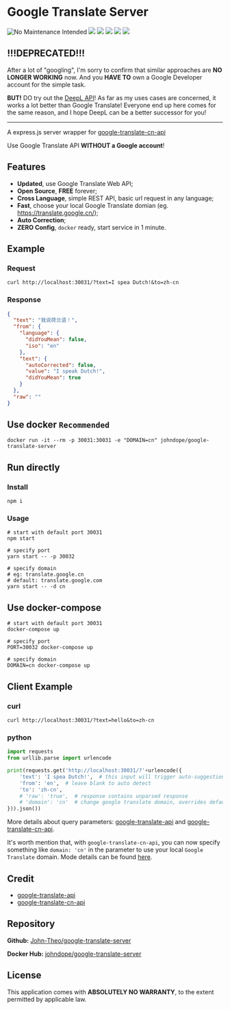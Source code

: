 # Google Translate Server

![No Maintenance Intended](http://unmaintained.tech/badge.svg) ![](https://img.shields.io/badge/deprecated-red) ![](https://img.shields.io/badge/language-nodejs-orange.svg) [![](https://img.shields.io/badge/docker-ready-orange)](https://hub.docker.com/r/johndope/google-translate-server) [![](https://img.shields.io/docker/pulls/johndope/google-translate-server.svg)](https://hub.docker.com/r/johndope/google-translate-server) ![](http://img.shields.io/badge/license-MIT-lightgrey)

## !!!DEPRECATED!!!

After a lot of "googling", I'm sorry to confirm that similar approaches are **NO LONGER WORKING** now. And you **HAVE TO** own a Google Developer account for the simple task.

**BUT!** DO try out the [DeepL API](https://www.deepl.com/en/docs-api/)! As far as my uses cases are concerned, it works a lot better than Google Translate! Everyone end up here comes for the same reason, and I hope DeepL can be a better successor for you!

---

A express.js server wrapper for [google-translate-cn-api
](https://www.npmjs.com/package/google-translate-cn-api)

Use Google Translate API **WITHOUT a Google account**!

## Features

- **Updated**, use Google Translate Web API;
- **Open Source**, **FREE** forever;
- **Cross Language**, simple REST API, basic url request in any language;
- **Fast**, choose your local Google Translate domian (eg. https://translate.google.cn/);
- **Auto Correction**;
- **ZERO Config**, `docker` ready, start service in 1 minute.

## Example

### Request

```shell
curl http://localhost:30031/?text=I spea Dutch!&to=zh-cn
```

### Response

```json
{
  "text": "我说荷兰语！",
  "from": {
    "language": {
      "didYouMean": false,
      "iso": "en"
    },
    "text": {
      "autoCorrected": false,
      "value": "I speak Dutch!",
      "didYouMean": true
    }
  },
  "raw": ""
}
```

## Use docker `Recommended`

```shell
docker run -it --rm -p 30031:30031 -e "DOMAIN=cn" johndope/google-translate-server
```

## Run directly

### Install

```shell
npm i
```

### Usage

```shell
# start with default port 30031
npm start

# specify port
yarn start -- -p 30032

# specify domain
# eg: translate.google.cn
# default: translate.google.com
yarn start -- -d cn
```

## Use docker-compose

```shell
# start with default port 30031
docker-compose up

# specify port
PORT=30032 docker-compose up

# specify domain
DOMAIN=cn docker-compose up
```

## Client Example

### curl

```shell
curl http://localhost:30031/?text=hello&to=zh-cn
```

### python

```python
import requests
from urllib.parse import urlencode

print(requests.get('http://localhost:30031/?'+urlencode({
    'text': 'I spea Dutch!',  # this input will trigger auto-suggestion
    'from': 'en',  # leave blank to auto detect
    'to': 'zh-cn',
    # 'raw': 'true',  # response contains unparsed response
    # 'domain': 'cn'  # change google translate domain, overrides default domain
})).json())
```

More details about query parameters: [google-translate-api](https://www.npmjs.com/package/google-translate-api) and [google-translate-cn-api](https://www.npmjs.com/package/google-translate-cn-api).

It's worth mention that, with `google-translate-cn-api`, you can now specify something like `domain: 'cn'` in the parameter to use your local `Google Translate` domain. Mode details can be found [here](https://github.com/lqqyt2423/google-translate-cn-api/blob/HEAD/example.js#L29-L31).

## Credit

- [google-translate-api](https://github.com/matheuss/google-translate-api)
- [google-translate-cn-api](https://github.com/lqqyt2423/google-translate-cn-api)

## Repository

**Github:** [John-Theo/google-translate-server](https://github.com/John-Theo/google-translate-server)

**Docker Hub:** [johndope/google-translate-server](https://hub.docker.com/r/johndope/google-translate-server/)

## License

This application comes with **ABSOLUTELY NO WARRANTY**, to the extent permitted by applicable law.
